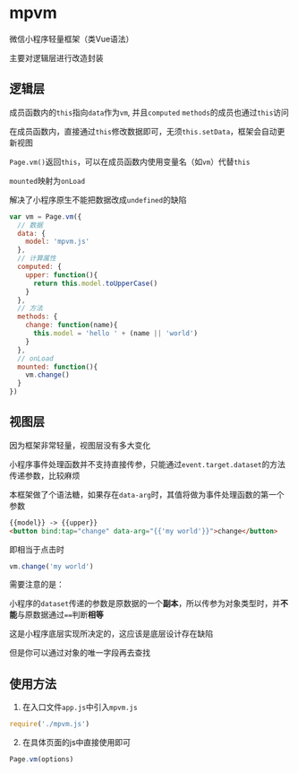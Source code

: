 # mpvm
微信小程序轻量框架（类Vue语法）

主要对逻辑层进行改造封装


## 逻辑层

成员函数内的`this`指向`data`作为`vm`, 并且`computed` `methods`的成员也通过`this`访问

在成员函数内，直接通过`this`修改数据即可，无须`this.setData`，框架会自动更新视图

`Page.vm()`返回`this`，可以在成员函数内使用变量名（如`vm`）代替`this`

`mounted`映射为`onLoad`

解决了小程序原生不能把数据改成`undefined`的缺陷

```javascript
var vm = Page.vm({
  // 数据
  data: {
    model: 'mpvm.js'
  },
  // 计算属性
  computed: {
    upper: function(){
      return this.model.toUpperCase()
    }
  },
  // 方法
  methods: {
    change: function(name){
      this.model = 'hello ' + (name || 'world')
    }
  },
  // onLoad
  mounted: function(){
    vm.change()
  }
})
```

## 视图层
因为框架非常轻量，视图层没有多大变化

小程序事件处理函数并不支持直接传参，只能通过`event.target.dataset`的方法传递参数，比较麻烦

本框架做了个语法糖，如果存在`data-arg`时，其值将做为事件处理函数的第一个参数

```html
{{model}} -> {{upper}}
<button bind:tap="change" data-arg="{{'my world'}}">change</button>
```
即相当于点击时
```javascript
vm.change('my world')
```

需要注意的是：

小程序的`dataset`传递的参数是原数据的一个**副本**，所以传参为对象类型时，并**不能**与原数据通过`==`判断**相等**

这是小程序底层实现所决定的，这应该是底层设计存在缺陷

但是你可以通过对象的唯一字段再去查找

## 使用方法

1. 在入口文件`app.js`中引入`mpvm.js`
```javascript
require('./mpvm.js')
```
2. 在具体页面的js中直接使用即可
```javascript
Page.vm(options)
```




